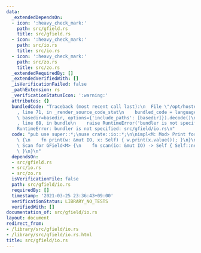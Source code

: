 ```yaml
---
data:
  _extendedDependsOn:
  - icon: ':heavy_check_mark:'
    path: src/gfield.rs
    title: src/gfield.rs
  - icon: ':heavy_check_mark:'
    path: src/io.rs
    title: src/io.rs
  - icon: ':heavy_check_mark:'
    path: src/zo.rs
    title: src/zo.rs
  _extendedRequiredBy: []
  _extendedVerifiedWith: []
  _isVerificationFailed: false
  _pathExtension: rs
  _verificationStatusIcon: ':warning:'
  attributes: {}
  bundledCode: "Traceback (most recent call last):\n  File \"/opt/hostedtoolcache/Python/3.9.2/x64/lib/python3.9/site-packages/onlinejudge_verify/documentation/build.py\"\
    , line 71, in _render_source_code_stat\n    bundled_code = language.bundle(stat.path,\
    \ basedir=basedir, options={'include_paths': [basedir]}).decode()\n  File \"/opt/hostedtoolcache/Python/3.9.2/x64/lib/python3.9/site-packages/onlinejudge_verify/languages/user_defined.py\"\
    , line 68, in bundle\n    raise RuntimeError('bundler is not specified: {}'.format(path.as_posix()))\n\
    RuntimeError: bundler is not specified: src/gfield/io.rs\n"
  code: "pub use super::*;\nuse crate::io::*;\n\nimpl<M: Mod> Print for GField<M>\
    \ {\n    fn print(w: &mut IO, x: Self) { w.print(x.value()); }\n}\nimpl<M: Mod>\
    \ Scan for GField<M> {\n    fn scan(io: &mut IO) -> Self { Self::new(io.scan())\
    \ }\n}\n"
  dependsOn:
  - src/gfield.rs
  - src/io.rs
  - src/zo.rs
  isVerificationFile: false
  path: src/gfield/io.rs
  requiredBy: []
  timestamp: '2021-03-25 23:36:43+09:00'
  verificationStatus: LIBRARY_NO_TESTS
  verifiedWith: []
documentation_of: src/gfield/io.rs
layout: document
redirect_from:
- /library/src/gfield/io.rs
- /library/src/gfield/io.rs.html
title: src/gfield/io.rs
---
```

